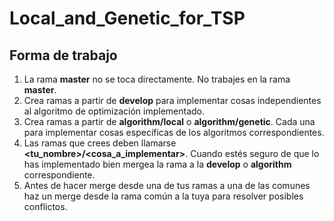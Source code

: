 # Local_and_Genetic_for_TSP

## Forma de trabajo

1. La rama **master** no se toca directamente. No trabajes en la rama **master**.
2. Crea ramas a partir de **develop** para implementar cosas independientes al algoritmo de optimización implementado.
3. Crea ramas a partir de **algorithm/local** o **algorithm/genetic**. Cada una para implementar cosas específicas de los algoritmos correspondientes.
4. Las ramas que crees deben llamarse **\<tu_nombre\>/\<cosa_a_implementar\>**. Cuando estés seguro de que lo has implementado bien mergea la rama a la **develop** o **algorithm** correspondiente.
5. Antes de hacer merge desde una de tus ramas a una de las comunes haz un merge desde la rama común a la tuya para resolver posibles conflictos.